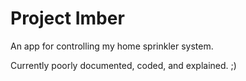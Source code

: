 Project Imber
=============

An app for controlling my home sprinkler system.

Currently poorly documented, coded, and explained. ;)
